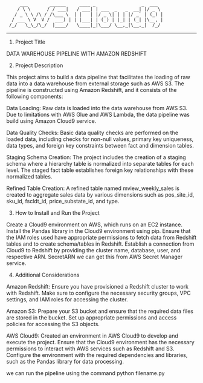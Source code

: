 
         ___        ______     ____ _                 _  ___  
        / \ \      / / ___|   / ___| | ___  _   _  __| |/ _ \ 
       / _ \ \ /\ / /\___ \  | |   | |/ _ \| | | |/ _` | (_) |
      / ___ \ V  V /  ___) | | |___| | (_) | |_| | (_| |\__, |
     /_/   \_\_/\_/  |____/   \____|_|\___/ \__,_|\__,_|  /_/ 
 ----------------------------------------------------------------- 




1. Project Title

DATA WAREHOUSE PIPELINE WITH AMAZON REDSHIFT

2. Project Description
   
This project aims to build a data pipeline that facilitates the loading of raw data into a data warehouse from external storage such as AWS S3. The pipeline is constructed using Amazon Redshift, and it consists of the following components:

Data Loading: Raw data is loaded into the data warehouse from AWS S3. Due to limitations with AWS Glue and AWS Lambda, the data pipeline was build using Amazon Cloud9 service.

Data Quality Checks: Basic data quality checks are performed on the loaded data, including checks for non-null values, primary key uniqueness, data types, and foreign key constraints between fact and dimension tables.

Staging Schema Creation: The project includes the creation of a staging schema where a hierarchy table is normalized into separate tables for each level. The staged fact table establishes foreign key relationships with these normalized tables.

Refined Table Creation: A refined table named mview_weekly_sales is created to aggregate sales data by various dimensions such as pos_site_id, sku_id, fscldt_id, price_substate_id, and type.

3. How to Install and Run the Project
   
Create a Cloud9 environment on AWS, which runs on an EC2 instance.
Install the Pandas library in the Cloud9 environment using pip.
Ensure that the IAM roles used have appropriate permissions to fetch data from Redshift tables and to create schema/tables in Redshift.
Establish a connection from Cloud9 to Redshift by providing the cluster name, database, user, and respective ARN.
SecretARN we can get this from AWS Secret Manager service.

4. Additional Considerations

Amazon Redshift: Ensure you have provisioned a Redshift cluster to work with Redshift. Make sure to configure the necessary security groups, VPC settings, and IAM roles for accessing the cluster.

Amazon S3: Prepare your S3 bucket and ensure that the required data files are stored in the bucket. Set up appropriate permissions and access policies for accessing the S3 objects.

AWS Cloud9: Created an environment in AWS Cloud9 to develop and execute the project. Ensure that the Cloud9 environment has the necessary permissions to interact with AWS services such as Redshift and S3. Configure the environment with the required dependencies and libraries, such as the Pandas library for data processing.

we can run the pipeline using the command python filename.py


